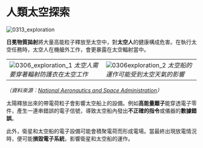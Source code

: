 # 人類太空探索

![0313_exploration](./static/0313_exploration.png)

**日冕物質拋射**將大量高能粒子釋放至太空中，對**太空人**的健康構成危害。在執行太空任務時，太空人在機艙外工作，會更暴露在太空輻射當中。

|                                                              |                                                              |
| ------------------------------------------------------------ | ------------------------------------------------------------ |
| ![0306_exploration_1](./static/0306_exploration_1.jpg) *太空人需要穿著輻射防護衣在太空工作* | ![0306exploration_2](./static/0306exploration_2.jpg) *太空船的運作可能受到太空天氣的影響* |

*（資料來源︰[National Aeronautics and Space Administration](http://www.nasa.gov/home/index.html)）*

太陽釋放出來的帶電荷粒子會影響太空船上的設備。例如**高能量離子**能穿透電子零件，產生一連串錯誤的電子信號，導致太空船內發出**不正確的指令**或儀器的**數據錯誤**。

此外，衛星和太空船的電子設備可能會積聚電荷而形成電場。當最終出現放電情況時，便可能**損毀電子系統**，影響衛星和太空船的運作。
